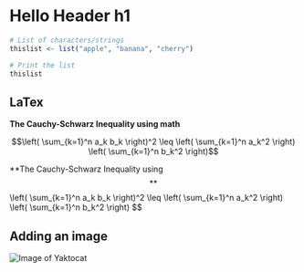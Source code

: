 # Hello Header h1

```R
# List of characters/strings
thislist <- list("apple", "banana", "cherry")

# Print the list
thislist
```


## LaTex

**The Cauchy-Schwarz Inequality using math**

```math
\left( \sum_{k=1}^n a_k b_k \right)^2 \leq \left( \sum_{k=1}^n a_k^2 \right) \left( \sum_{k=1}^n b_k^2 \right)
```

**The Cauchy-Schwarz Inequality using $$**
$$\left( \sum_{k=1}^n a_k b_k \right)^2 \leq \left( \sum_{k=1}^n a_k^2 \right) \left( \sum_{k=1}^n b_k^2 \right)
$$

## Adding an image
![Image of Yaktocat](https://octodex.github.com/images/yaktocat.png)
